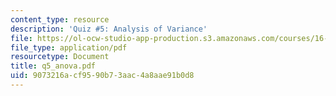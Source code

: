 ```yaml
---
content_type: resource
description: 'Quiz #5: Analysis of Variance'
file: https://ol-ocw-studio-app-production.s3.amazonaws.com/courses/16-881-robust-system-design-summer-1998/9073216acf9590b73aac4a8aae91b0d8_q5_anova.pdf
file_type: application/pdf
resourcetype: Document
title: q5_anova.pdf
uid: 9073216a-cf95-90b7-3aac-4a8aae91b0d8
---
```

